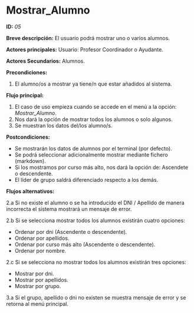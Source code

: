 # Mostrar_Alumno

**ID:** *05*

**Breve descripción:** El usuario podrá mostrar uno o varios alumnos.

**Actores principales:** Usuario: Profesor Coordinador o Ayudante.

**Actores Secundarios:** Alumnos.

**Precondiciones:**

 1. El alumno/os a mostrar ya tiene/n que estar añadidos al sistema.


**Flujo principal:**

 1. El caso de uso empieza cuando se accede en el menú a la opción: *Mostrar_Alumno*.
 2. Nos dará la opción de mostrar todos los alumnos o solo algunos.
 3. Se muestran los datos del/los alumno/s.

**Postcondiciones:**

 * Se mostrarán los datos de alumnos por el terminal (por defecto).
 * Se podrá seleccionar adicionalmente mostrar mediante fichero (markdown).
 * Si los mostramos por curso más alto, nos dará la opción de: Ascendete o descendente.
 * El líder de grupo saldrá diferenciado respecto a los demás.

**Flujos alternativos:**

2.a Si no existe el alumno o se ha introducido el DNI / Apellido de manera incorrecta el sistema mostrará un mensaje de error.

2.b Si se selecciona mostrar todos los alumnos existirán cuatro opciones:
- Ordenar por dni (Ascendente o descendente).
- Ordenar por apellidos.
- Ordenar por curso más alto (Ascendente o descendente).
- Ordenar por nombre.

2.c Si se selecciona no mostrar todos los alumnos existirán tres opciones:
- Mostrar por dni.
- Mostrar por apellidos.
- Mostrar por grupo.

3.a Si el grupo, apellido o dni no existen se muestra mensaje de error y se retorna al menú principal.

